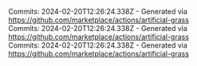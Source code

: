 Commits: 2024-02-20T12:26:24.338Z - Generated via https://github.com/marketplace/actions/artificial-grass
<br>
Commits: 2024-02-20T12:26:24.338Z - Generated via https://github.com/marketplace/actions/artificial-grass
<br>
Commits: 2024-02-20T12:26:24.338Z - Generated via https://github.com/marketplace/actions/artificial-grass
<br>
